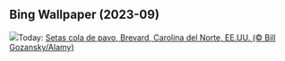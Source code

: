 ## Bing Wallpaper (2023-09)
![](https://www.bing.com/th?id=OHR.TurkeyTailMush_ES-ES2759829479_UHD.jpg&w=1000)Today: [Setas cola de pavo, Brevard, Carolina del Norte, EE.UU. (© Bill Gozansky/Alamy)](https://www.bing.com/th?id=OHR.TurkeyTailMush_ES-ES2759829479_UHD.jpg)